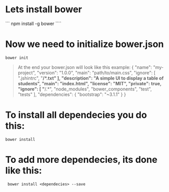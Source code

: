 # Lets install bower

``` npm install -g bower ````

# Now we need to initialize **bower.json**

``` bower init ```

> At the end your bower.json will look like this example:
{
  "name": "my-project",
  "version": "1.0.0",
  "main": "path/to/main.css",
  "ignore": [
    ".jshintrc",
    "**/*.txt"
  ],
  "description": "A simple UI to display a table of students",
  "main": "index.html",
  "license": "MIT",
  "private": true,
  "ignore": [
    "**/.*",
    "node_modules",
    "bower_components",
    "test",
    "tests"
  ],
  "dependencies": {
    "bootstrap": "~3.1.1"
  }
}

# To install all dependecies you do this:
```bower install```

# To add more dependecies, its done like this:

``` bower install <dependecies> --save```

